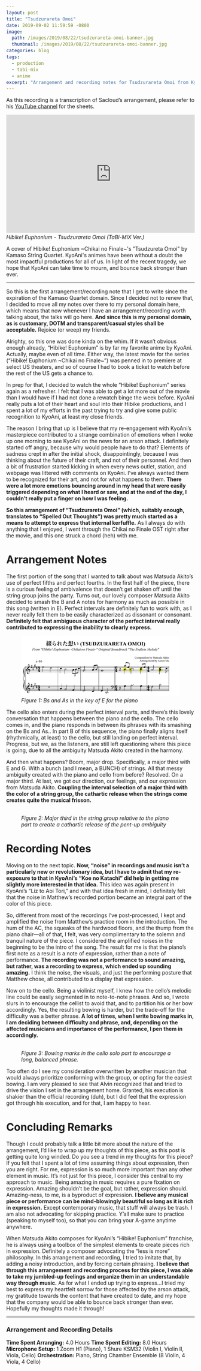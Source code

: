 ```yaml
---
layout: post
title: "Tsudzurareta Omoi"
date: 2019-09-02 11:59:59 -0800
image: 
  path: /images/2019/08/22/tsudzurareta-omoi-banner.jpg
  thumbnail: /images/2019/08/22/tsudzurareta-omoi-banner.jpg
categories: blog
tags:
  - production
  - tabi-mix
  - anime
excerpt: "Arrangement and recording notes for Tsudzurareta Omoi from Kyoto Animation’s Hibike! Euphonium series."
---
```


As this recording is a transcription of Sacloud’s arrangement, please refer to his  [YouTube channel](https://www.youtube.com/channel/UCCelkxNhElUs7q0woxBV6tQ) for the sheets.

<figure class="align-center" style="margin:0px;padding:0px;overflow:hidden">
    <div style="text-align: center;">
        <iframe
            width="560"
            height="315"
            src="https://www.youtube.com/embed/nvNvE332o6Q"
            frameborder="0">
        </iframe>
    </div>
    <figcaption><i>Hibike! Euphonium - Tsudzurareta Omoi (TaBi-MiX Ver.)</i></figcaption>
</figure>

A cover of Hibike! Euphonium ~Chikai no Finale~'s "Tsudzureta Omoi" by Kamaso String Quartet. KyoAni's animes have been without a doubt the most impactful productions for all of us. In light of the recent tragedy, we hope that KyoAni can take time to mourn, and bounce back stronger than ever.

<hr>

So this is the first arrangement/recording note that I get to write since the expiration of the Kamaso Quartet domain.  Since I decided not to renew that, I decided to move all my notes over there to my personal domain here, which means that now whenever I have an arrangement/recording worth talking about, the talks will go here.  **And since this is my personal domain, as is customary, DOTM and transparent/casual styles shall be acceptable.**  Rejoice (or weep) my friends.

Alrighty, so this one was done kinda on the whim.  If it wasn’t obvious enough already, “Hibike! Euphonium” is by far my favorite anime by KyoAni.  Actually, maybe even of all time.  Either way, the latest movie for the series (“Hibike! Euphonium ~Chikai no Finale~”) was penned in to premiere at select US theaters, and so of course I had to book a ticket to watch before the rest of the US gets a chance to.

In prep for that, I decided to watch the whole “Hibike! Euphonium” series again as a refresher.  I felt that I was able to get a lot more out of the movie than I would have if I had not done a rewatch binge the week before.  KyoAni really puts a lot of their heart and soul into their Hibike productions, and I spent a lot of my efforts in the past trying to try and give some public recognition to KyoAni, at least my close friends.

The reason I bring that up is I believe that my re-engagement with KyoAni’s masterpiece contributed to a strange combination of emotions when I woke up one morning to see KyoAni on the news for an arson attack.  I definitely started off angry, because why would people have to do that?  Elements of sadness crept in after the initial shock, disappointingly, because I was thinking about the future of their craft, and not of their personnel.  And then a bit of frustration started kicking in when every news outlet, station, and webpage was littered with comments on KyoAni.  I’ve always wanted them to be recognized for their art, and not for what happens to them.  **There were a lot more emotions bouncing around in my head that were easily triggered depending on what I heard or saw, and at the end of the day, I couldn’t really put a finger on how I was feeling.**

**So this arrangement of “Tsudzurareta Omoi” (which, suitably enough, translates to “Spelled Out Thoughts”) was pretty much started as a means to attempt to express that internal kerfuffle.**  As I always do with anything that I enjoyed, I went through the Chikai no Finale OST right after the movie, and this one struck a chord (heh) with me.

# Arrangement Notes

The first portion of the song that I wanted to talk about was Matsuda Akito’s use of perfect fifths and perfect fourths.  In the first half of the piece, there is a curious feeling of ambivalence that doesn’t get shaken off until the string group joins the party.  Turns out, our lovely composer Matsuda Akito decided to smash the B and A notes for harmony as much as possible in this song (written in E).  Perfect intervals are definitely fun to work with, as I never really felt them to be easily characterized as dissonant or consonant.  **Definitely felt that ambiguous character of the perfect interval really contributed to expressing the inability to clearly express.**

<figure class="align-center">
    <img src="/images/2019/08/22/figure-1-bs-and-as-in-the-key-of-e-for-the-piano.jpg" alt="">
    <figcaption><i>Figure 1: Bs and As in the key of E for the piano</i></figcaption>
</figure>

The cello also enters during the perfect interval parts, and there’s this lovely conversation that happens between the piano and the cello.  The cello comes in, and the piano responds in between its phrases with its smashing on the Bs and As.. In part B of this sequence, the piano finally aligns itself (rhythmically, at least) to the cello, but still landing on perfect interval.  Progress, but we, as the listeners, are still left questioning where this piece is going, due to all the ambiguity Matsuda Akito created in the harmony.

And then what happens?  Boom, major drop.  Specifically, a major third with E and G.  With a bunch (and I mean, a BUNCH) of strings.  All that messy ambiguity created with the piano and cello from before?  Resolved.  On a major third.  At last, we got our direction, our feelings, and our expression from Matsuda Akito.  **Coupling the interval selection of a major third with the color of a string group, the cathartic release when the strings come creates quite the musical frisson.**

<figure class="align-center">
    <img src="/images/2019/08/22/figure-2-major-third-in-the-string-group-relative-to-the-piano-part.jpg" alt="">
    <figcaption><i>Figure 2: Major third in the string group relative to the piano part to create a cathartic release of the pent-up ambiguity</i></figcaption>
</figure>

# Recording Notes

Moving on to the next topic.  **Now, “noise” in recordings and music isn’t a particularly new or revolutionary idea, but I have to admit that my re-exposure to that in KyoAni’s “Koe no Katachi” did help in getting me slightly more interested in that idea.**  This idea was again present in KyoAni’s “Liz to Aoi Tori,” and with that idea fresh in mind, I definitely felt that the noise in Matthew’s recorded portion became an integral part of the color of this piece.

So, different from most of the recordings I’ve post-processed, I kept and amplified the noise from Matthew’s practice room in the introduction.  The hum of the AC, the squeaks of the hardwood floors, and the thump from the piano chair—all of that, I felt, was very complimentary to the solemn and tranquil nature of the piece.  I considered the amplified noises in the beginning to be the intro of the song.  The result for me is that the piano’s first note as a result is a note of expression, rather than a note of performance.  **The recording was not a performance to sound amazing, but rather, was a recording to express, which ended up sounding amazing.**  I think the noise, the visuals, and just the performing posture that Matthew chose, all contributed to a display that expression.

Now on to the cello.  Being a violinist myself, I knew how the cello’s melodic line could be easily segmented in to note-to-note phrases.  And so, I wrote slurs in to encourage the cellist to avoid that, and to partition his or her bow accordingly.  Yes, the resulting bowing is harder, but the trade-off for the difficulty was a better phrase.  **A lot of times, when I write bowing marks in, I am deciding between difficulty and phrase, and, depending on the affected musicians and importance of the performance, I pen them in accordingly.**

<figure class="align-center">
    <img src="/images/2019/08/22/figure-3-bowing-marks-in-the-cello-solo-part-to-encourage-a-long-balanced-phrase.jpg" alt="">
    <figcaption><i>Figure 3: Bowing marks in the cello solo part to encourage a long, balanced phrase.</i></figcaption>
</figure>

Too often do I see my consideration overwritten by another musician that would always prioritize conforming with the group, or opting for the easiest bowing.  I am very pleased to see that Alvin recognized that and tried to drive the vision I set in the arrangement home.  Granted, his execution is shakier than the official recording (duh), but I did feel that the expression got through his execution, and for that, I am happy to hear.

# Concluding Remarks

Though I could probably talk a little bit more about the nature of the arrangement, I’d like to wrap up my thoughts of this piece, as this post is getting quite long winded.  Do you see a trend in my thoughts for this piece?  If you felt that I spent a lot of time assuming things about expression, then you are right.  For me, expression is so much more important than any other element in music.  It’s not just for this piece, I consider this central to my approach to music.  Being amazing in music requires a pure fixation on expression.   Amazing shouldn’t be the goal, but rather, expression should.  Amazing-ness, to me, is a byproduct of expression.  **I believe any musical piece or performance can be mind-blowingly beautiful so long as it is rich in expression.**  Except contemporary music, that stuff will always be trash.  I am also not advocating for skipping practice.  Y’all make sure to practice (speaking to myself too), so that you can bring your A-game anytime anywhere.

When Matsuda Akito composes for KyoAni’s “Hibike! Euphonium” franchise, he is always using a toolbox of the simplest elements to create pieces rich in expression.  Definitely a composer advocating the “less is more” philosophy.  In this arrangement and recording, I tried to imitate that, by adding a noisy introduction, and by forcing certain phrasing.  **I believe that through this arrangement and recording process for this piece, I was able to take my jumbled-up feelings and organize them in an understandable way through music.**  As for what I ended up trying to express…I tried my best to express my heartfelt sorrow for those affected by the arson attack, my gratitude towards the content that have created to date, and my hope that the company would be able to bounce back stronger than ever.  Hopefully my thoughts made it through!

<hr>

### Arrangement and Recording Details

**Time Spent Arranging:**  4.0 Hours
**Time Spent Editing:**  8.0 Hours
**Microphone Setup:**  1 Zoom H1 (Piano), 1 Shure KSM32 (Violin I, Violin II, Viola, Cello)
**Orchestration:**  Piano, String Chamber Ensemble (8 Violin, 4 Viola, 4 Cello)
